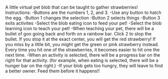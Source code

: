 A little virtual pet blob that can be taught to gather strawberries!
Instructions:
-Buttons are the numbers 1, 2, and 3.
-Use any button to hatch the egg.
-Button 1 changes the selection
-Button 2 selects things
-Button 3 exits activites
-Select the blob eating icon to feed your pet!
-Select the blob learning icon to teach your pet!
-When teaching your pet, there will be a bullet of goo going back and forth on a rainbow bar. Click 2 to stop the bullet. If you stop it at the exact center, you will get the red strawberry! If you miss by a little bit, you might get the green or pink strawberry instead. Every time you hit one of the strawberries, it becomes easier to hit one the next time.
-When an activity is selected, there will be a progress bar on the right for that activity. (for example, when eating is selected, there will be a hunger bar on the right.)
-If your blob gets too hungry, they will leave to find a better owner. Feed them before it happens!!
